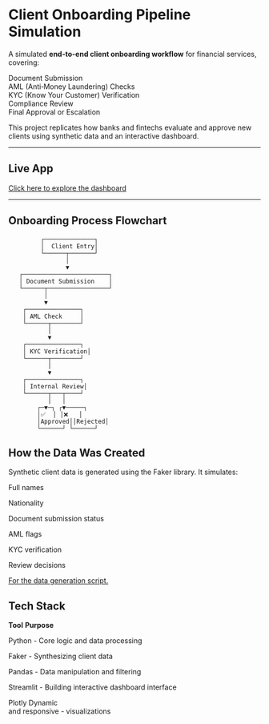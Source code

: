 #  Client Onboarding Pipeline Simulation

A simulated **end-to-end client onboarding workflow** for financial services, covering:

 Document Submission  
 AML (Anti‑Money Laundering) Checks  
 KYC (Know Your Customer) Verification  
 Compliance Review  
 Final Approval or Escalation  

This project replicates how banks and fintechs evaluate and approve new clients using synthetic data and an interactive dashboard.

---

##  Live App

 [Click here to explore the dashboard](https://client-app-stimulation-55kg79jyvhshm7esbsptnp.streamlit.app/)

---

##  Onboarding Process Flowchart

```text
         ┌──────────────┐
         │  Client Entry│
         └──────┬───────┘
                │
                ▼
   ┌────────────────────────┐
   │ Document Submission    │
   └──────┬─────────────────┘
          │
          ▼
    ┌───────────────┐
    │ AML Check     │
    └──────┬────────┘
           │
           ▼
    ┌───────────────┐
    │ KYC Verification│
    └──────┬────────┘
           │
           ▼
    ┌───────────────┐
    │ Internal Review│
    └──────┬───┬────┘
           │   │
        ┌─▼─┐ ┌▼─────┐
        │✅  │ │❌   │
        │Approved││Rejected│
        └──────┘ └──────┘
```

## How the Data Was Created

Synthetic client data is generated using the Faker library. It simulates:

Full names

Nationality

Document submission status

AML flags

KYC verification

Review decisions

[For the data generation script.](https://github.com/intheperkofextinction/Client-Onboarding-Simulation/blob/main/Client%20Onboarding%20Pipeline%20Simulation%20(1).ipynb)

## Tech Stack
**Tool**       	**Purpose**

Python   -      	Core logic and data processing

Faker    -      	Synthesizing client data

Pandas	   -      Data manipulation and filtering

Streamlit   -  	Building interactive dashboard interface

Plotly	Dynamic  
and responsive  - visualizations


